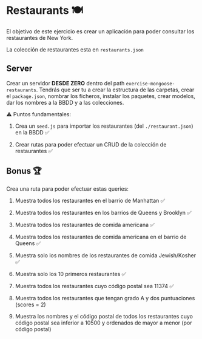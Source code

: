 # Restaurants 🍽

El objetivo de este ejercicio es crear un aplicación para poder consultar los restaurantes de New York.

La colección de restaurantes esta en `restaurants.json`

## Server
Crear un servidor **DESDE ZERO** dentro del path `exercise-mongoose-restaurants`. Tendrás que ser tu a crear la estructura de las carpetas, crear el `package.json`, nombrar los ficheros, instalar los paquetes, crear modelos, dar los nombres a la BBDD y a las colecciones.

⚠️ Puntos fundamentales:

1. Crea un `seed.js` para importar los restaurantes (del `./restaurant.json`) en la BBDD ✅

2. Crear rutas para poder efectuar un CRUD de la colección de restaurantes ✅

## Bonus 🏆

Crea una ruta para poder efectuar estas queries:

1. Muestra todos los restaurantes en el barrio de Manhattan ✅

2. Muestra todos los restaurantes en los barrios de Queens y Brooklyn ✅

3. Muestra todos los restaurantes de comida americana ✅

4. Muestra todos los restaurantes de comida americana en el barrio de Queens ✅

5. Muestra solo los nombres de los restaurantes de comida Jewish/Kosher ✅

6. Muestra solo los 10 primeros restaurantes ✅

7. Muestra todos los restaurantes cuyo código postal sea 11374 ✅

8. Muestra todos los restaurantes que tengan grado A y dos puntuaciones (scores = 2)

9. Muestra los nombres y el código postal de todos los restaurantes cuyo código postal sea inferior a 10500 y ordenados de mayor a menor (por código postal)